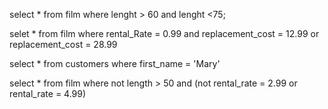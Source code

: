 select * from film
where lenght > 60 and lenght <75;

selet * from film
where rental_Rate = 0.99 and replacement_cost = 12.99 or replacement_cost = 28.99

select * from customers
where first_name = 'Mary'

select * from film
where not length > 50 and (not rental_rate = 2.99 or rental_rate = 4.99)

